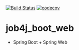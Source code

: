 [![Build Status](https://travis-ci.org/yurydoronin/job4j_boot_web.svg?branch=master)](https://travis-ci.org/yurydoronin/job4j_boot_web)
[![codecov](https://codecov.io/gh/yurydoronin/job4j_boot_web/branch/master/graph/badge.svg)](https://codecov.io/gh/yurydoronin/job4j_boot_web)
# job4j_boot_web

- Spring Boot + Spring Web